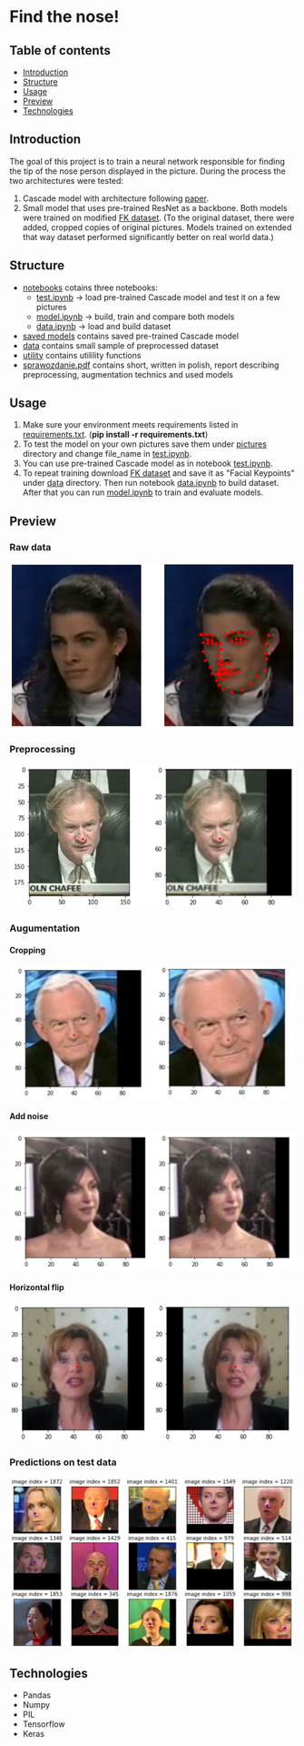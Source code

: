 # Find the nose!

## Table of contents

* [Introduction](#introduction)
* [Structure](#structure)
* [Usage](#usage)
* [Preview](#preview)
* [Technologies](#technologies)

## Introduction

The goal of this project is to train a neural network responsible for finding the tip of the nose person displayed in the picture. During the process the two architectures were tested:
1. Cascade model with architecture following [paper](http://mmlab.ie.cuhk.edu.hk/archive/CNN_FacePoint.htm).
2. Small model that uses pre-trained ResNet as a backbone.
Both models were trained on modified [FK dataset](https://www.kaggle.com/tarunkr/facial-keypoints-68-dataset). (To the original dataset, there were added, cropped copies of original pictures. Models trained on extended that way dataset performed significantly better on real world data.) 

## Structure
* [notebooks](notebooks/) cotains three notebooks:
  * [test.ipynb](notebooks/test.ipynb) -> load pre-trained Cascade model and test it on a few pictures
  * [model.ipynb](notebooks/model.ipynb) -> build, train and compare both models
  * [data.ipynb](notebooks/data.ipynb) -> load and build dataset
* [saved models](saved_models/) contains saved pre-trained Cascade model
* [data](data/) contains small sample of preprocessed dataset
* [utility](utility/) contains utilility functions
* [sprawozdanie.pdf](sprawozdanie.pdf) contains short, written in polish, report describing preprocessing, augmentation technics and used models

## Usage

1. Make sure your environment meets requirements listed in [requirements.txt](requirements.txt). (**pip install -r requirements.txt**)
2. To test the model on your own pictures save them under [pictures](pictures/) directory and change file_name in [test.ipynb](notebooks/test.ipynb).
3. You can use pre-trained Cascade model as in notebook [test.ipynb](notebooks/test.ipynb).
4. To repeat training download [FK dataset](https://www.kaggle.com/tarunkr/facial-keypoints-68-dataset) and save it as "Facial Keypoints" under [data](data/) directory. Then run notebook [data.ipynb](notebooks/data.ipynb) to build dataset. After that you can run [model.ipynb](notebooks/model.ipynb) to train and evaluate models. 


## Preview

### Raw data

![Alt text](readme_pictures/raw_data.png?raw=true)

### Preprocessing

![Alt text](readme_pictures/preprocessing.png?raw=true)

### Augumentation

#### Cropping

![Alt text](readme_pictures/aug1.png?raw=true)

#### Add noise

![Alt text](readme_pictures/aug2.png?raw=true)

#### Horizontal flip

![Alt text](readme_pictures/aug_3.png?raw=true)

### Predictions on test data

![Alt text](readme_pictures/test_predictions.png?raw=true)

## Technologies
* Pandas
* Numpy
* PIL
* Tensorflow
* Keras
